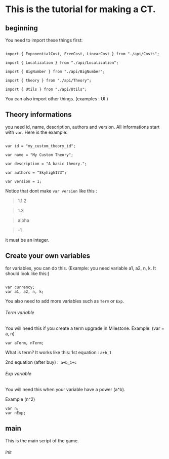 # This is the tutorial for making a CT.


## beginning
You need to import these things first:

```

import { ExponentialCost, FreeCost, LinearCost } from "./api/Costs";

import { Localization } from "./api/Localization";

import { BigNumber } from "./api/BigNumber";

import { theory } from "./api/Theory";

import { Utils } from "./api/Utils";

```

You can also import other things. (examples : UI )

## Theory informations

you need id, name, description, authors and version.
All informations start with `var`. Here is the example:

```

var id = "my_custom_theory_id";

var name = "My Custom Theory";

var description = "A basic theory.";

var authors = "Skyhigh173";

var version = 1;

```
Notice that dont make `var version` like this :

> 1.1.2

> 1.3

> alpha

> -1

it must be an integer.
## Create your own variables

for variables, you can do this.
(Example: you need variable a1, a2, n, k. It should look like this:)

```

var currency;
var a1, a2, n, k;

```
You also need to add more variables such as `Term` or `Exp`.

###### Term variable
You will need this if you create a term upgrade in Milestone.
Example: (var = a, n)
```
var aTerm, nTerm;
```
What is term?
It works like this:
1st equation : `a+b_1`

2nd equation (after buy) :` a+b_1+c`

###### Exp variable
You will need this when your variable have a power (a^b).

Example (n^2)
```
var n;
var nExp;
```
## main
This is the main script of the game.

###### init

